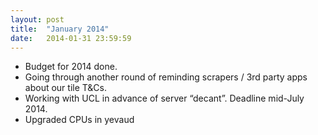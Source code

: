 ```yaml
---
layout: post
title:  "January 2014"
date:   2014-01-31 23:59:59
---
```


* Budget for 2014 done.
* Going through another round of reminding scrapers / 3rd party apps about our tile T&Cs.
* Working with UCL in advance of server “decant”. Deadline mid-July 2014.
* Upgraded CPUs in yevaud
